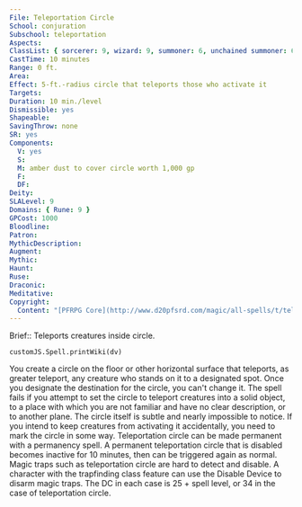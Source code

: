 ```yaml
---
File: Teleportation Circle
School: conjuration
Subschool: teleportation
Aspects: 
ClassList: { sorcerer: 9, wizard: 9, summoner: 6, unchained summoner: 6, witch: 9, psychic: 9 }
CastTime: 10 minutes
Range: 0 ft.
Area: 
Effect: 5-ft.-radius circle that teleports those who activate it
Targets: 
Duration: 10 min./level
Dismissible: yes
Shapeable: 
SavingThrow: none
SR: yes
Components:
  V: yes
  S: 
  M: amber dust to cover circle worth 1,000 gp
  F: 
  DF: 
Deity: 
SLALevel: 9
Domains: { Rune: 9 }
GPCost: 1000
Bloodline: 
Patron: 
MythicDescription: 
Augment: 
Mythic: 
Haunt: 
Ruse: 
Draconic: 
Meditative: 
Copyright:
  Content: "[PFRPG Core](http://www.d20pfsrd.com/magic/all-spells/t/teleportation-circle)"
---
```

Brief:: Teleports creatures inside circle.

```dataviewjs
customJS.Spell.printWiki(dv)
```

You create a circle on the floor or other horizontal surface that teleports, as greater teleport, any creature who stands on it to a designated spot. Once you designate the destination for the circle, you can't change it. The spell fails if you attempt to set the circle to teleport creatures into a solid object, to a place with which you are not familiar and have no clear description, or to another plane.  The circle itself is subtle and nearly impossible to notice. If you intend to keep creatures from activating it accidentally, you need to mark the circle in some way.  Teleportation circle can be made permanent with a permanency spell. A permanent teleportation circle that is disabled becomes inactive for 10 minutes, then can be triggered again as normal.  Magic traps such as teleportation circle are hard to detect and disable. A character with the trapfinding class feature can use the Disable Device to disarm magic traps. The DC in each case is 25 + spell level, or 34 in the case of teleportation circle.

